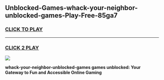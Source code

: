 
## Unblocked-Games-whack-your-neighbor-unblocked-games-Play-Free-85ga7
<h3>
<a href="https://premium76.site?title=whack-your-neighbor-unblocked-games&ref=18A1">CLICK TO PLAY</a></h3>
<hr>

<h3>
<a href="https://premium76.site?title=whack-your-neighbor-unblocked-games&ref=18A1">CLICK 2 PLAY</a>
  
</h3>

<a href="https://premium76.site?title=whack-your-neighbor-unblocked-games&ref=18A1"><img src="https://clearcache.store/games.png"></a>


**whack-your-neighbor-unblocked-games games unblocked: Your Gateway to Fun and Accessible Online Gaming**
